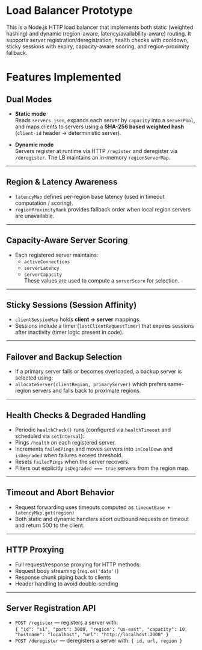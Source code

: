 # Load Balancer Prototype

This is a Node.js HTTP load balancer that implements both static (weighted hashing) and dynamic (region-aware, latency/availability-aware) routing. It supports server registration/deregistration, health checks with cooldown, sticky sessions with expiry, capacity-aware scoring, and region-proximity fallback.


# Features Implemented

## Dual Modes

- **Static mode**  
  Reads `servers.json`, expands each server by `capacity` into a `serverPool`, and maps clients to servers using a **SHA-256 based weighted hash** (`client-id` header → deterministic server).

- **Dynamic mode**  
  Servers register at runtime via HTTP `/register` and deregister via `/deregister`. The LB maintains an in-memory `regionServerMap`.

---

## Region & Latency Awareness

- `latencyMap` defines per-region base latency (used in timeout computation / scoring).
- `regionProximityRank` provides fallback order when local region servers are unavailable.

---

## Capacity-Aware Server Scoring

- Each registered server maintains:
  - `activeConnections`
  - `serverLatency`
  - `serverCapacity`  
  These values are used to compute a `serverScore` for selection.

---

## Sticky Sessions (Session Affinity)

- `clientSessionMap` holds **client → server** mappings.
- Sessions include a timer (`lastClientRequestTimer`) that expires sessions after inactivity (timer logic present in code).

---

## Failover and Backup Selection

- If a primary server fails or becomes overloaded, a backup server is selected using:
- `allocateServer(clientRegion, primaryServer)` which prefers same-region servers and falls back to proximate regions.

---

## Health Checks & Degraded Handling

- Periodic `healthCheck()` runs (configured via `healthTimeout` and scheduled via `setInterval`):
- Pings `/health` on each registered server.
- Increments `failedPings` and moves servers into `inCoolDown` and `isDegraded` when failures exceed threshold.
- Resets `failedPings` when the server recovers.
- Filters out explicitly `isDegraded === true` servers from the region map.

---

## Timeout and Abort Behavior

- Request forwarding uses timeouts computed as `timeoutBase + latencyMap.get(region)`
- Both static and dynamic handlers abort outbound requests on timeout and return 500 to the client.

---

## HTTP Proxying

- Full request/response proxying for HTTP methods:
- Request body streaming (`req.on('data')`)
- Response chunk piping back to clients
- Header handling to avoid double-sending

---

## Server Registration API

- `POST /register` — registers a server with:  
  `{ "id": "s1", "port": 3000, "region": "us-east", "capacity": 10, "hostname": "localhost", "url": "http://localhost:3000" }`
- `POST /deregister` — deregisters a server with: `{ id, url, region }`



